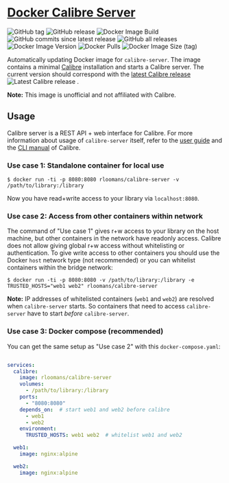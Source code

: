 # [Docker Calibre Server](https://hub.docker.com/r/rloomans/calibre-server)

![GitHub tag](https://img.shields.io/github/v/tag/rloomans/docker-calibre-server?logo=github&link=https%3A%2F%2Fgithub.com%2Frloomans%2Fdocker-calibre-server%2Ftags)
![GitHub release](https://img.shields.io/github/v/release/rloomans/docker-calibre-server?logo=github&link=https%3A%2F%2Fgithub.com%2Frloomans%2Fdocker-calibre-server%2Freleases)
![Docker Image Build](https://img.shields.io/github/actions/workflow/status/rloomans/docker-calibre-server/docker-image-publish.yml?logo=github&label=image%20build)
![GitHub commits since latest release](https://img.shields.io/github/commits-since/rloomans/docker-calibre-server/latest?logo=github&link=https%3A%2F%2Fgithub.com%2Frloomans%2Fdocker-calibre-server%2Fcommits%2Fmain)
![GitHub all releases](https://img.shields.io/github/downloads/rloomans/docker-calibre-server/total?logo=github&link=https%3A%2F%2Fgithub.com%2Frloomans%2Fdocker-calibre-server%2Fpkgs%2Fcontainer%2Fcalibre-server)
![Docker Image Version](https://img.shields.io/docker/v/rloomans/calibre-server?sort=semver&label=image+version&logo=docker&link=http%3A%2F%2Fhub.docker.com%2Fr%2Frloomans%2Fcalibre-server)
![Docker Pulls](https://img.shields.io/docker/pulls/rloomans/calibre-server?logo=docker&link=http%3A%2F%2Fhub.docker.com%2Fr%2Frloomans%2Fcalibre-server)
![Docker Image Size (tag)](https://img.shields.io/docker/image-size/rloomans/calibre-server/latest?logo=docker&link=http%3A%2F%2Fhub.docker.com%2Fr%2Frloomans%2Fcalibre-server)

Automatically updating Docker image for `calibre-server`. The image contains a minimal [Calibre](https://calibre-ebook.com/) installation and starts a Calibre server. The current version should correspond with the [latest Calibre release](https://github.com/kovidgoyal/calibre/releases/latest) ![Latest Calibre release](https://img.shields.io/github/v/tag/kovidgoyal/calibre?logo=github&label=Calibre&link=https%3A%2F%2Fgithub.com%2Fkovidgoyal%2Fcalibre%2Freleases%2Flatest)
.

**Note:** This image is unofficial and not affiliated with Calibre.

## Usage

Calibre server is a REST API + web interface for Calibre. For more information about usage of `calibre-server` itself, refer to the [user guide](https://manual.calibre-ebook.com/server.html) and the [CLI manual](https://manual.calibre-ebook.com/generated/en/calibre-server.html) of Calibre.

### Use case 1: Standalone container for local use

```
$ docker run -ti -p 8080:8080 rloomans/calibre-server -v /path/to/library:/library
```

Now you have read+write access to your library via `localhost:8080`.

### Use case 2: Access from other containers within network

The command of "Use case 1" gives r+w access to your library on the host machine, but other containers in the network have readonly access. Calibre does not allow giving global r+w access without whitelisting or authentication. To give write access to other containers you should use the Docker `host` network type (not recommended) or you can whitelist containers within the bridge network:

```
$ docker run -ti -p 8080:8080 -v /path/to/library:/library -e TRUSTED_HOSTS="web1 web2" rloomans/calibre-server
```

**Note:** IP addresses of whitelisted containers (`web1` and `web2`) are resolved when `calibre-server` starts. So containers that need to access `calibre-server` have to start _before_ `calibre-server`.

### Use case 3: Docker compose (recommended)

You can get the same setup as "Use case 2" with this `docker-compose.yaml`:

```yaml

services:
  calibre:
    image: rloomans/calibre-server
    volumes:
      - /path/to/library:/library
    ports: 
      - "8080:8080"
    depends_on:  # start web1 and web2 before calibre
      - web1
      - web2
    environment:
      TRUSTED_HOSTS: web1 web2  # whitelist web1 and web2

  web1:
    image: nginx:alpine

  web2:
    image: nginx:alpine

```
